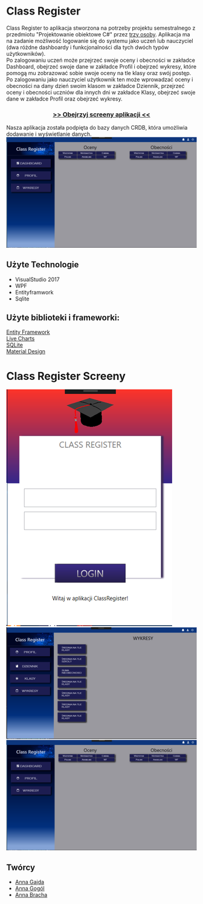 <h1 id="opis">Class Register</h1>
Class Register to aplikacja stworzona na potrzeby projektu semestralnego z przedmiotu "Projektowanie obiektowe C#" przez <a href="tworcyS">trzy osoby</a>. 
Aplikacja ma na zadanie możliwość logowanie się do systemu jako uczeń lub nauczyciel (dwa różdne dashboardy i funkcjonalności dla tych dwóch typów użytkowników).<br>
Po zalogowaniu uczeń może przejrzeć swoje oceny i obecności w zakładce Dashboard, obejrzeć swoje dane w zakładce Profil i obejrzeć wykresy, które pomogą mu zobrazować sobie swoje oceny na tle klasy oraz swój postęp.<br>
Po zalogowaniu jako nauczyciel użytkownik ten może wprowadzać oceny i obecności na dany dzień swoim klasom w zakładce Dziennik, przejrzeć oceny i obecności uczniów dla innych dni w zakładce Klasy, obejrzeć swoje dane w zakładce Profil oraz obejrzeć wykresy.<br>

<h3 align="center"><a href="screeny"> >> Obejrzyj screeny aplikacji << </a></h3>

Nasza aplikacja została podpięta do bazy danych CRDB, która umożliwia dodawanie i wyświetlanie danych. 
![Optional Text](Screeny/3.png)
<br>
## Użyte Technologie
* VisualStudio 2017<br>
* WPF<br>
* Entityframwork<br>
* Sqlite<br>

## Użyte biblioteki i frameworki:
[Entity Framework](https://github.com/aspnet/EntityFrameworkCore)<br>
[Live Charts](https://lvcharts.net/)<br>
[SQLite](https://github.com/mackyle/sqlite)<br>
[Material Design](https://github.com/MaterialDesignInXAML/MaterialDesignInXamlToolkit)<br>

<h1 id="screeny">Class Register Screeny</h1>

![Optional Text](Screeny/1.png)
![Optional Text](Screeny/2.png)
![Optional Text](Screeny/3.png)

<h2 id="tworcy">Twórcy</h2>

* [Anna Gajda](https://github.com/Ojamenustik)<br>
* [Anna Gogól](https://github.com/anng96)<br>
* [Anna Bracha](https://github.com/silverdiamond45)<br>

